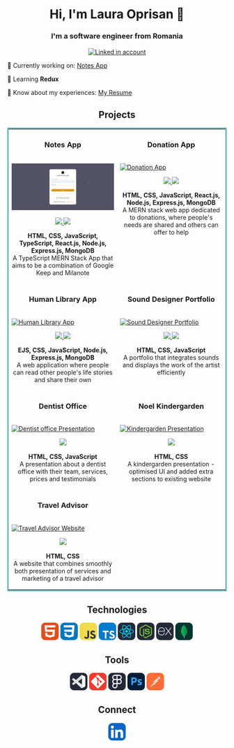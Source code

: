 <h1 align="center">Hi, I'm Laura Oprisan 👋</h1>
<h3 align="center">I'm a software engineer from Romania</h3>
<p align="center">
    <a href="https://www.linkedin.com/in/laura-oprisan-680967256/" target="blank">
        <img align="center" src="https://raw.githubusercontent.com/rahuldkjain/github-profile-readme-generator/master/src/images/icons/Social/linked-in-alt.svg" alt="Linked in account" height="20" width="27" />
    </a>
    <!-- <a href="https://www.facebook.com/laura.isbasoiu" target="blank">
        <img align="center" src="https://raw.githubusercontent.com/rahuldkjain/github-profile-readme-generator/master/src/images/icons/Social/facebook.svg" alt="Facebook account" height="20" width="27" />
    </a> -->
</p>


 🔭 Currently working on: [Notes App](https://github.com/lauraoprisan/notes-app)

 🌱 Learning **Redux**

 📄 Know about my experiences: [My Resume](<docs/laura-oprisan-resume.pdf>)



<h2 align="center">Projects</h2>
<table bordercolor="#66b2b2">

<!--second row -->
  <tr>
            <td width="50%" valign="top">
      <h3 align="center">Notes App</h3>
        <br />
        <a target="_blank" href="https://notes-app-theta-weld.vercel.app/">
            <img src="media/notes-app.gif" width="100%" alt="Notes App"/>
        </a>
        <br />
        <p align="center">

<a href="https://github.com/lauraoprisan/notes-app" target="_blank">
    <img src="https://img.shields.io/badge/-Github%20repo-%2324292f"/>
</a>
<a href="https://notes-app-theta-weld.vercel.app/" target="_blank">
    <img src="https://img.shields.io/badge/-Website-blue"/>
</a>
</p>
<p align="center"><strong>HTML, CSS, JavaScript, TypeScript, React.js, Node.js, Express.js, MongoDB</strong>
<br />
 A TypeScript MERN Stack App that aims to be a combination of Google Keep and Milanote </p>
</td>
      <td width="50%" valign="top">
      <h3 align="center">Donation App</h3>
        <br />
        <a target="_blank" href="https://donation-app-taupe.vercel.app/">
            <img src="media/donation-app.gif" width="100%" alt="Donation App"/>
        </a>
        <br />
        <p align="center">

<a href="https://github.com/lauraoprisan/donation-app" target="_blank">
    <img src="https://img.shields.io/badge/-Github%20repo-%2324292f"/>
</a>
<a href="https://donation-app-taupe.vercel.app/" target="_blank">
    <img src="https://img.shields.io/badge/-Website-blue"/>
</a>
</p>
<p align="center"><strong>HTML, CSS, JavaScript, React.js, Node.js, Express.js, MongoDB</strong>
<br />
 A MERN stack web app dedicated to donations, where people's needs are shared and others can offer to help </p>
</td>


</tr>

<!--second row -->
  <tr>
          <td width="50%" valign="top">
      <h3 align="center">Human Library App</h3>
        <br />
        <a target="_blank" href="https://human-library.up.railway.app/">
            <img src="media/human-library.gif" width="100%" alt="Human Library App"/>
        </a>
        <br />
        <p align="center">

<a href="https://github.com/lauraoprisan/human-library" target="_blank">
    <img src="https://img.shields.io/badge/-Github%20repo-%2324292f"/>
</a>
<a href="https://human-library.up.railway.app/" target="_blank">
    <img src="https://img.shields.io/badge/-Website-blue"/>
</a>
</p>
<p align="center"><strong>EJS, CSS, JavaScript, Node.js, Express.js, MongoDB</strong>
<br />
 A web application where people can read other people's life stories and share their own</p>
</td>
  <td width="50%" valign="top">
    <h3 align="center">Sound Designer Portfolio</h3>
        <br />
    <a target="_blank" href="https://alexandruoprisan.eu/">
            <img src="media/sound-designer.gif" width="100%"  alt="Sound Designer Portfolio"/>
    </a>
    <br />
    <p align="center">

<a href="https://github.com/lauraoprisan/alex-sound-design" target="_blank">
    <img src="https://img.shields.io/badge/-Github%20repo-%2324292f"/>
</a>
<a href="https://alexandruoprisan.eu/" target="_blank">
    <img src="https://img.shields.io/badge/-Website-blue"/>
</a>
</p>
<p align="center"><strong>HTML, CSS, JavaScript</strong>
<br />
 A portfolio that integrates sounds and displays the work of the artist efficiently</p>
</td>
</tr>
<!--third row -->
  <tr>
    <td width="50%" valign="top">
      <h3 align="center">Dentist Office</h3>
        <br />
        <a target="_blank" href="https://dentist4u.ro/">
            <img src="media/dentist.gif" width="100%" alt="Dentist office Presentation"/>
        </a>
        <br />
        <p align="center">

<!-- <a href="https://github.com/lauraoprisan/human-library" target="_blank">
    <img src="https://img.shields.io/badge/-Github%20repo-%2324292f"/>
</a>   -->
<a href="https://dentist4u.ro/" target="_blank">
    <img src="https://img.shields.io/badge/-Website-blue"/>
</a>
</p>
<p align="center"><strong>HTML, CSS, JavaScript</strong>
<br />
 A presentation about a dentist office with their team, services, prices and testimonials</p>
</td>
<td width="50%" valign="top">
    <h3 align="center">Noel Kindergarden</h3>
        <br />
    <a target="_blank" href="https://www.gradinita-noel.ro/">
            <img src="media/noel.gif" width="100%"  alt="Kindergarden Presentation"/>
    </a>
    <br />
    <p align="center">

<!-- <a href="https://github.com/lauraoprisan/alex-sound-design" target="_blank">
    <img src="https://img.shields.io/badge/-Github%20repo-%2324292f"/>
</a> -->
<a href="https://www.gradinita-noel.ro/" target="_blank">
    <img src="https://img.shields.io/badge/-Website-blue"/>
</a>
</p>
<p align="center"><strong>HTML, CSS</strong>
<br />
 A kindergarden presentation - optimised UI and added extra sections to existing website</p>
</td>
</tr>
<!--fourth row -->
  <tr>
<td width="50%" valign="top">
    <h3 align="center">Travel Advisor</h3>
        <br />
    <a target="_blank" href="https://trueblue.ro/">
            <img src="media/travel.gif" width="100%"  alt="Travel Advisor Website"/>
    </a>
    <br />
    <p align="center">

<!-- <a href="https://github.com/lauraoprisan/alex-sound-design" target="_blank">
    <img src="https://img.shields.io/badge/-Github%20repo-%2324292f"/>
</a> -->
<a href="https://trueblue.ro/" target="_blank">
    <img src="https://img.shields.io/badge/-Website-blue"/>
</a>
</p>
<p align="center"><strong>HTML, CSS</strong>
<br />
   A website that combines smoothly both presentation of services and marketing of a travel advisor</p>
</td>
</tr>
</table>


<h2 align="center">Technologies</h2>
<p align="center">
    <a href="#"><img src="https://raw.githubusercontent.com/tandpfun/skill-icons/main/icons/HTML.svg" alt="html5" width="40" height="40"/></a>
    <a href="#"><img src="https://raw.githubusercontent.com/tandpfun/skill-icons/main/icons/CSS.svg" alt="css3" width="40" height="40"/></a>
    <a href="#"><img src="https://raw.githubusercontent.com/tandpfun/skill-icons/main/icons/JavaScript.svg" alt="javascript" width="40" height="40"/></a>
    <a href="#"><img src="https://raw.githubusercontent.com/tandpfun/skill-icons/main/icons/TypeScript.svg" alt="typescript" width="40" height="40"/></a>
    <a href="#"><img src="https://raw.githubusercontent.com/tandpfun/skill-icons/main/icons/React-Dark.svg" alt="react" width="40" height="40"/></a>
    <a href="#"> <img src="https://raw.githubusercontent.com/tandpfun/skill-icons/main/icons/NodeJS-Dark.svg" alt="nodejs" width="40" height="40"/></a>
    <a href="#"><img src="https://raw.githubusercontent.com/tandpfun/skill-icons/main/icons/ExpressJS-Dark.svg" alt="express" width="40" height="40"/></a>
    <a href="#"><img src="https://raw.githubusercontent.com/tandpfun/skill-icons/main/icons/MongoDB.svg" alt="mongodb" width="40" height="40"/></a>
</p>
 <h2 align="center">Tools</h2>
<p align="center">
    <a href="#"><img src="https://raw.githubusercontent.com/tandpfun/skill-icons/main/icons/VSCode-Dark.svg" alt="vscode" width="40" height="40"/></a>
    <a href="#"><img src="https://raw.githubusercontent.com/tandpfun/skill-icons/main/icons/Git.svg" alt="git" width="40" height="40"/></a>
    <a href="#"><img src="https://raw.githubusercontent.com/tandpfun/skill-icons/main/icons/Figma-Dark.svg" alt="figma" width="40" height="40"/></a>
    <a href="#"><img src="https://raw.githubusercontent.com/tandpfun/skill-icons/main/icons/Photoshop.svg" alt="photoshop" width="40" height="40"/></a>
    <a href="#"><img src="https://raw.githubusercontent.com/tandpfun/skill-icons/main/icons/Postman.svg" alt="postman" width="40" height="40"/></a>
</p>
<h2 align="center">Connect</h2>
<p align="center">
    <a href="https://www.linkedin.com/in/laura-oprisan-680967256/" target="blank">
        <img align="center" src="https://raw.githubusercontent.com/tandpfun/skill-icons/main/icons/LinkedIn.svg" alt="Linkedin account" height="40" width="40" />
    </a>
</p>
